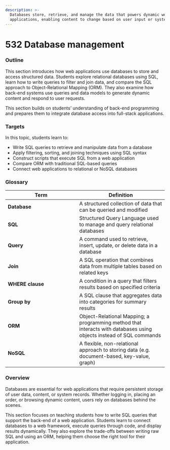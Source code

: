```yaml
---
description: >-
  Databases store, retrieve, and manage the data that powers dynamic web
  applications, enabling content to change based on user input or system logic.
---
```


# 532 Database management

### Outline

This section introduces how web applications use databases to store and access structured data. Students explore relational databases using SQL, learn how to write queries to filter and join data, and compare the SQL approach to Object-Relational Mapping (ORM). They also examine how back-end systems use queries and data models to generate dynamic content and respond to user requests.

This section builds on students’ understanding of back-end programming and prepares them to integrate database access into full-stack applications.

### Targets

In this topic, students learn to:

* Write SQL queries to retrieve and manipulate data from a database
* Apply filtering, sorting, and joining techniques using SQL syntax
* Construct scripts that execute SQL from a web application
* Compare ORM with traditional SQL-based queries
* Connect web applications to relational or NoSQL databases

### Glossary

<table><thead><tr><th width="210.09765625">Term</th><th>Definition</th></tr></thead><tbody><tr><td><strong>Database</strong></td><td>A structured collection of data that can be queried and modified</td></tr><tr><td><strong>SQL</strong></td><td>Structured Query Language used to manage and query relational databases</td></tr><tr><td><strong>Query</strong></td><td>A command used to retrieve, insert, update, or delete data in a database</td></tr><tr><td><strong>Join</strong></td><td>A SQL operation that combines data from multiple tables based on related keys</td></tr><tr><td><strong>WHERE clause</strong></td><td>A condition in a query that filters results based on specified criteria</td></tr><tr><td><strong>Group by</strong></td><td>A SQL clause that aggregates data into categories for summary results</td></tr><tr><td><strong>ORM</strong></td><td>Object-Relational Mapping; a programming method that interacts with databases using objects instead of SQL commands</td></tr><tr><td><strong>NoSQL</strong></td><td>A flexible, non-relational approach to storing data (e.g. document-based, key-value, graph)</td></tr></tbody></table>

### Overview

Databases are essential for web applications that require persistent storage of user data, content, or system records. Whether logging in, placing an order, or browsing dynamic content, users rely on databases behind the scenes.

This section focuses on teaching students how to write SQL queries that support the back-end of a web application. Students learn to connect databases to a web framework, execute queries through code, and display results dynamically. They also explore the trade-offs between writing raw SQL and using an ORM, helping them choose the right tool for their application.
